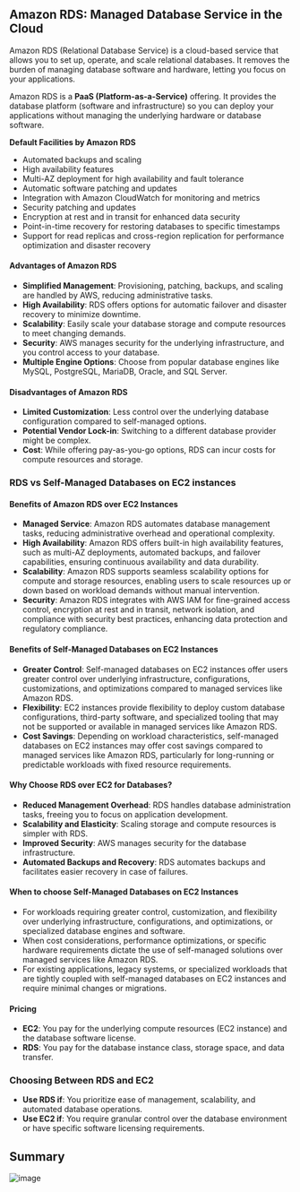 ## Amazon RDS: Managed Database Service in the Cloud

Amazon RDS (Relational Database Service) is a cloud-based service that allows you to set up, operate, and scale relational databases. It removes the burden of managing database software and hardware, letting you focus on your applications.

Amazon RDS is a **PaaS (Platform-as-a-Service)** offering. It provides the database platform (software and infrastructure)  so you can deploy your applications without managing the underlying hardware or database software.


**Default Facilities by Amazon RDS**
* Automated backups and scaling
* High availability features
* Multi-AZ deployment for high availability and fault tolerance
* Automatic software patching and updates
* Integration with Amazon CloudWatch for monitoring and metrics
* Security patching and updates
* Encryption at rest and in transit for enhanced data security
* Point-in-time recovery for restoring databases to specific timestamps
* Support for read replicas and cross-region replication for performance optimization and disaster recovery


#### Advantages of Amazon RDS
* **Simplified Management**: Provisioning, patching, backups, and scaling are handled by AWS, reducing administrative tasks.
* **High Availability**: RDS offers options for automatic failover and disaster recovery to minimize downtime.
* **Scalability**: Easily scale your database storage and compute resources to meet changing demands.
* **Security**: AWS manages security for the underlying infrastructure, and you control access to your database.
* **Multiple Engine Options**: Choose from popular database engines like MySQL, PostgreSQL, MariaDB, Oracle, and SQL Server.

#### Disadvantages of Amazon RDS
* **Limited Customization**: Less control over the underlying database configuration compared to self-managed options.
* **Potential Vendor Lock-in**: Switching to a different database provider might be complex.
* **Cost**: While offering pay-as-you-go options, RDS can incur costs for compute resources and storage.

### RDS vs Self-Managed Databases on EC2 instances
#### Benefits of Amazon RDS over EC2 Instances
* **Managed Service**: Amazon RDS automates database management tasks, reducing administrative overhead and operational complexity.
* **High Availability**: Amazon RDS offers built-in high availability features, such as multi-AZ deployments, automated backups, and failover capabilities, ensuring continuous availability and data durability.
* **Scalability**: Amazon RDS supports seamless scalability options for compute and storage resources, enabling users to scale resources up or down based on workload demands without manual intervention.
* **Security**: Amazon RDS integrates with AWS IAM for fine-grained access control, encryption at rest and in transit, network isolation, and compliance with security best practices, enhancing data protection and regulatory compliance.

#### Benefits of Self-Managed Databases on EC2 Instances
* **Greater Control**: Self-managed databases on EC2 instances offer users greater control over underlying infrastructure, configurations, customizations, and optimizations compared to managed services like Amazon RDS.
* **Flexibility**: EC2 instances provide flexibility to deploy custom database configurations, third-party software, and specialized tooling that may not be supported or available in managed services like Amazon RDS.
* **Cost Savings**: Depending on workload characteristics, self-managed databases on EC2 instances may offer cost savings compared to managed services like Amazon RDS, particularly for long-running or predictable workloads with fixed resource requirements.

#### Why Choose RDS over EC2 for Databases?
* **Reduced Management Overhead**: RDS handles database administration tasks, freeing you to focus on application development.
* **Scalability and Elasticity**: Scaling storage and compute resources is simpler with RDS.
* **Improved Security**: AWS manages security for the database infrastructure.
* **Automated Backups and Recovery**: RDS automates backups and facilitates easier recovery in case of failures.

#### When to choose Self-Managed Databases on EC2 Instances
* For workloads requiring greater control, customization, and flexibility over underlying infrastructure, configurations, and optimizations, or specialized database engines and software.
* When cost considerations, performance optimizations, or specific hardware requirements dictate the use of self-managed solutions over managed services like Amazon RDS.
* For existing applications, legacy systems, or specialized workloads that are tightly coupled with self-managed databases on EC2 instances and require minimal changes or migrations.

#### Pricing
* **EC2**: You pay for the underlying compute resources (EC2 instance) and the database software license.
* **RDS**: You pay for the database instance class, storage space, and data transfer.

### Choosing Between RDS and EC2
* **Use RDS if**: You prioritize ease of management, scalability, and automated database operations.
* **Use EC2 if**: You require granular control over the database environment or have specific software licensing requirements.


## Summary
![image](https://imgur.com/S6Hx0sz.png)
